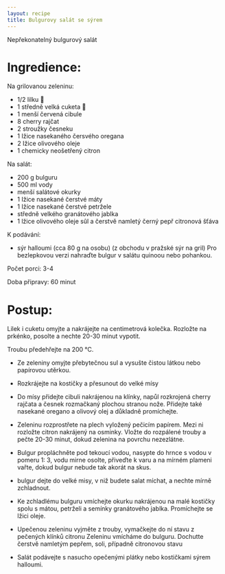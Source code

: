 ```yaml
---
layout: recipe
title: Bulgurovy salát se sýrem 
---
```


Nepřekonatelný bulgurový salát


# Ingredience:


Na grilovanou zeleninu:

- 1/2 lilku 🍆
- 1 středně velká cuketa 🥒
- 1 menší červená cibule 
- 8 cherry rajčat
- 2 stroužky česneku
- 1 Ižice nasekaného čersvého oregana
- 2 Ižice olivového oleje
- 1 chemicky neošetřený citron

Na salát:

- 200 g bulguru
- 500 ml vody
- menší salátové okurky
- 1 Ižice nasekané čerstvé máty
- 1 Ižíce nasekané čerstvé petržele
- středně velkého granátového jablka
- 1 lžice olivového oleje sûl a čerstvě namletý černý pepř citronová šťáva

K podávání:

- sýr halloumi (cca 80 g na osobu) (z obchodu v pražské sýr na gril)
Pro bezlepkovou verzi nahraďte bulgur v salátu quinoou nebo pohankou.

Počet porci:
 3-4

Doba připravy:
 60 minut


# Postup:

Lilek i cuketu omyjte a nakrájejte na centimetrová kolečka. Rozložte na prkénko, posolte a nechte 20-30 minut vypotit.

Troubu předehřejte na 200 °C.

- Ze zeleniny omyjte přebytečnou sul a vysušte čistou látkou nebo papírovou utěrkou.
- Rozkrájejte na kostičky a přesunout do velké mísy 
- Do mísy přidejte cibuli nakrájenou na klínky, napůl rozkrojená cherry rajčata a česnek rozmačkaný plochou stranou nože. Přidejte také nasekané oregano a olivový olej a důkladně promíchejte.

- Zeleninu rozprostřete na plech vyložený pečicím papírem. Mezi ni rozložte citron nakrájený na osminky. Vložte do rozpálené trouby a pečte 20-30 minut, dokud zelenina na povrchu nezezlátne.

- Bulgur propláchněte pod tekoucí vodou, nasypte do hrnce s vodou v pomeru 1:
3, vodu mirne osolte, přiveďte k varu a na mírném plameni vařte, dokud bulgur nebude tak akorát na skus.
- bulgur dejte do velké misy, v niž budete salat míchat, a nechte mírně zchladnout.
- Ke zchladlému bulguru vmíchejte okurku nakrájenou na malé kostičky spolu s mátou, petrželi a semínky granátového jablka. Promíchejte se lžici oleje.

- Upečenou zeleninu vyjměte z trouby, vymačkejte do ní stavu z pečených klínků citronu
Zeleninu vmícháme do bulguru. Dochutte čerstvě namletým pepřem, soli, případně citronoνου stavu

- Salát podávejte s nasucho opečenými plátky nebo kostičkami sýrem halloumi.
